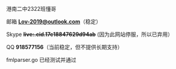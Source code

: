 港南二中2322班懂哥


邮箱 <strong>Lov-2019@outlook.com</strong>（稳定）

Skype <del><strong>live:.cid.17c18847629d94ab</strong></del> (因为此网站停服，所以已弃用）

QQ <strong>918577156</strong>（当前稳定，但不提供长期支持）
<!---
lov2019/lov2019 is a ✨ special ✨ repository because its `README.md` (this file) appears on your GitHub profile.
You can click the Preview link to take a look at your changes.
--->
fmlparser.go 已经测试并通过
